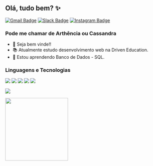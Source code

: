 
## Olá, tudo bem? ✨

<!-- [![Linkedin Badge](https://img.shields.io/badge/-Linkedin-blue?style=flat&logo=Linkedin&logoColor=white&link=https://www.linkedin.com/in/nivaldofarias)](LINK AQUI) -->
[![Gmail Badge](https://img.shields.io/badge/-Gmail-D14836?style=flat&logo=gmail&logoColor=white&link=mailto:badivia.f@gmail.com)](mailto:arthenciac@gmail.com)
[![Slack Badge](https://img.shields.io/badge/Slack-4A154B?style=flat&logo=slack&logoColor=white&link=https://driventurmas.slack.com/team/U02T6V2D8D8)](https://driventurmas.slack.com/team/U02T8PUEL7N)
[![Instagram Badge](https://img.shields.io/badge/-Instagram-C13584?style=flat&labelColor=C13584&logo=instagram&logoColor=white&link=https://www.instagram.com/cassandra.mn/)](https://www.instagram.com/cassandra.mn/)

<!-- <img src="https://cdn.dribbble.com/users/1428359/screenshots/4789906/girl_hi_800x600.gif" align="right" width="30px"> -->

### Pode me chamar de Arthência ou Cassandra
<!--   - <img src="https://github.com/TheDudeThatCode/TheDudeThatCode/blob/master/Assets/Hi.gif" width="20px"> Seja bem vinde!! -->
  - 👋 Seja bem vinde!!
  - 📚 Atualmente estudo desenvolvimento web na Driven Education.
  - 🌱 Estou aprendendo Banco de Dados - SQL.

### Linguagens e Tecnologias 
    
<p>
   <img src="https://img.shields.io/badge/CSS3-1572B6?style=for-the-badge&logo=css3&logoColor=white"/>
   <img src="https://img.shields.io/badge/HTML5-E34F26?style=for-the-badge&logo=html5&logoColor=white"/>
   <img src="https://img.shields.io/badge/JavaScript-323330?style=for-the-badge&logo=javascript&logoColor=F7DF1E"/>
   <img src="https://img.shields.io/badge/React-20232A?style=for-the-badge&logo=react&logoColor=61DAFB"/>
   <img src="https://img.shields.io/badge/Node.js-43853D?style=for-the-badge&logo=node.js&logoColor=white"/>
</p>
<p>
   <img src="https://img.shields.io/badge/MongoDB-4EA94B?style=for-the-badge&logo=mongodb&logoColor=white"/>
</p>

<img height="200px" src="https://github-readme-stats.vercel.app/api/top-langs/?username=cassandra-mn&layout=compact&theme=tokyonight"/>
